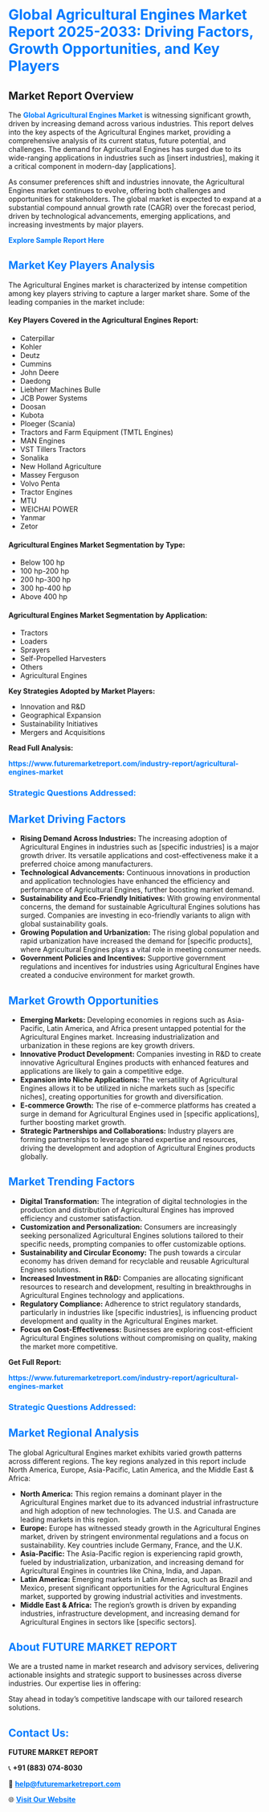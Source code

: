 <h1 style="color: #007BFF;">Global Agricultural Engines Market Report 2025-2033: Driving Factors, Growth Opportunities, and Key Players</h1>

<section id="overview">
<h2>Market Report Overview</h2>
<p>The <a href="https://www.futuremarketreport.com/industry-report/agricultural-engines-market" style="color: #007BFF; text-decoration: none;"><strong>Global Agricultural Engines Market</strong></a> is witnessing significant growth, driven by increasing demand across various industries. This report delves into the key aspects of the Agricultural Engines market, providing a comprehensive analysis of its current status, future potential, and challenges. The demand for Agricultural Engines has surged due to its wide-ranging applications in industries such as [insert industries], making it a critical component in modern-day [applications].</p>
<p>As consumer preferences shift and industries innovate, the Agricultural Engines market continues to evolve, offering both challenges and opportunities for stakeholders. The global market is expected to expand at a substantial compound annual growth rate (CAGR) over the forecast period, driven by technological advancements, emerging applications, and increasing investments by major players.</p>
</section>

<section id="overview">
<p><a href="https://www.futuremarketreport.com/request-sample/reportId=128388" style="color: #007BFF; text-decoration: none;"><strong>Explore Sample Report Here</strong></a></p>
</section>

<section id="key-players">
<h2 style="color: #007BFF;">Market Key Players Analysis</h2>
<p>The Agricultural Engines market is characterized by intense competition among key players striving to capture a larger market share. Some of the leading companies in the market include:</p>
<h4>Key Players Covered in the Agricultural Engines Report:</h4>
<ul><li>Caterpillar</li><li>Kohler</li><li>Deutz</li><li>Cummins</li><li>John Deere</li><li>Daedong</li><li>Liebherr Machines Bulle</li><li>JCB Power Systems</li><li>Doosan</li><li>Kubota</li><li>Ploeger (Scania)</li><li>Tractors and Farm Equipment (TMTL Engines)</li><li>MAN Engines</li><li>VST Tillers Tractors</li><li>Sonalika</li><li>New Holland Agriculture</li><li>Massey Ferguson</li><li>Volvo Penta</li><li>Tractor Engines</li><li>MTU</li><li>WEICHAI POWER</li><li>Yanmar</li><li>Zetor</li></ul>
<h4>Agricultural Engines Market Segmentation by Type:</h4>
<ul><li>Below 100 hp</li><li>100 hp-200 hp</li><li>200 hp-300 hp</li><li>300 hp-400 hp</li><li>Above 400 hp</li></ul>

<h4>Agricultural Engines Market Segmentation by Application:</h4>
<ul><li>Tractors</li><li>Loaders</li><li>Sprayers</li><li>Self-Propelled Harvesters</li><li>Others</li><li>Agricultural Engines</li></ul>
<p><strong>Key Strategies Adopted by Market Players:</strong></p>
<ul>
<li>Innovation and R&D</li>
<li>Geographical Expansion</li>
<li>Sustainability Initiatives</li>
<li>Mergers and Acquisitions</li>
</ul>
</section>

<section>
<p><strong>Read Full Analysis: </strong></p><a href="https://www.futuremarketreport.com/industry-report/agricultural-engines-market" style="color: #007BFF; text-decoration: none;"><strong>https://www.futuremarketreport.com/industry-report/agricultural-engines-market</strong></a>
<h3 style="color: #007BFF;">Strategic Questions Addressed:</h3>
</section>

<section id="driving-factors">
<h2 style="color: #007BFF;">Market Driving Factors</h2>
<ul>
<li><strong>Rising Demand Across Industries:</strong> The increasing adoption of Agricultural Engines in industries such as [specific industries] is a major growth driver. Its versatile applications and cost-effectiveness make it a preferred choice among manufacturers.</li>
<li><strong>Technological Advancements:</strong> Continuous innovations in production and application technologies have enhanced the efficiency and performance of Agricultural Engines, further boosting market demand.</li>
<li><strong>Sustainability and Eco-Friendly Initiatives:</strong> With growing environmental concerns, the demand for sustainable Agricultural Engines solutions has surged. Companies are investing in eco-friendly variants to align with global sustainability goals.</li>
<li><strong>Growing Population and Urbanization:</strong> The rising global population and rapid urbanization have increased the demand for [specific products], where Agricultural Engines plays a vital role in meeting consumer needs.</li>
<li><strong>Government Policies and Incentives:</strong> Supportive government regulations and incentives for industries using Agricultural Engines have created a conducive environment for market growth.</li>
</ul>
</section>

<section id="growth-opportunities">
<h2 style="color: #007BFF;">Market Growth Opportunities</h2>
<ul>
<li><strong>Emerging Markets:</strong> Developing economies in regions such as Asia-Pacific, Latin America, and Africa present untapped potential for the Agricultural Engines market. Increasing industrialization and urbanization in these regions are key growth drivers.</li>
<li><strong>Innovative Product Development:</strong> Companies investing in R&D to create innovative Agricultural Engines products with enhanced features and applications are likely to gain a competitive edge.</li>
<li><strong>Expansion into Niche Applications:</strong> The versatility of Agricultural Engines allows it to be utilized in niche markets such as [specific niches], creating opportunities for growth and diversification.</li>
<li><strong>E-commerce Growth:</strong> The rise of e-commerce platforms has created a surge in demand for Agricultural Engines used in [specific applications], further boosting market growth.</li>
<li><strong>Strategic Partnerships and Collaborations:</strong> Industry players are forming partnerships to leverage shared expertise and resources, driving the development and adoption of Agricultural Engines products globally.</li>
</ul>
</section>

<section id="trending-factors">
<h2 style="color: #007BFF;">Market Trending Factors</h2>
<ul>
<li><strong>Digital Transformation:</strong> The integration of digital technologies in the production and distribution of Agricultural Engines has improved efficiency and customer satisfaction.</li>
<li><strong>Customization and Personalization:</strong> Consumers are increasingly seeking personalized Agricultural Engines solutions tailored to their specific needs, prompting companies to offer customizable options.</li>
<li><strong>Sustainability and Circular Economy:</strong> The push towards a circular economy has driven demand for recyclable and reusable Agricultural Engines solutions.</li>
<li><strong>Increased Investment in R&D:</strong> Companies are allocating significant resources to research and development, resulting in breakthroughs in Agricultural Engines technology and applications.</li>
<li><strong>Regulatory Compliance:</strong> Adherence to strict regulatory standards, particularly in industries like [specific industries], is influencing product development and quality in the Agricultural Engines market.</li>
<li><strong>Focus on Cost-Effectiveness:</strong> Businesses are exploring cost-efficient Agricultural Engines solutions without compromising on quality, making the market more competitive.</li>
</ul>
</section>

<section>
<p><strong>Get Full Report: </strong></p><a href="https://www.futuremarketreport.com/industry-report/agricultural-engines-market" style="color: #007BFF; text-decoration: none;"><strong>https://www.futuremarketreport.com/industry-report/agricultural-engines-market</strong></a>
<h3 style="color: #007BFF;">Strategic Questions Addressed:</h3>
</section>


<section id="regional-analysis">
<h2 style="color: #007BFF;">Market Regional Analysis</h2>
<p>The global Agricultural Engines market exhibits varied growth patterns across different regions. The key regions analyzed in this report include North America, Europe, Asia-Pacific, Latin America, and the Middle East & Africa:</p>
<ul>
<li><strong>North America:</strong> This region remains a dominant player in the Agricultural Engines market due to its advanced industrial infrastructure and high adoption of new technologies. The U.S. and Canada are leading markets in this region.</li>
<li><strong>Europe:</strong> Europe has witnessed steady growth in the Agricultural Engines market, driven by stringent environmental regulations and a focus on sustainability. Key countries include Germany, France, and the U.K.</li>
<li><strong>Asia-Pacific:</strong> The Asia-Pacific region is experiencing rapid growth, fueled by industrialization, urbanization, and increasing demand for Agricultural Engines in countries like China, India, and Japan.</li>
<li><strong>Latin America:</strong> Emerging markets in Latin America, such as Brazil and Mexico, present significant opportunities for the Agricultural Engines market, supported by growing industrial activities and investments.</li>
<li><strong>Middle East & Africa:</strong> The region’s growth is driven by expanding industries, infrastructure development, and increasing demand for Agricultural Engines in sectors like [specific sectors].</li>
</ul>
</section>

<footer>
<h2 style="color: #007BFF;">About FUTURE MARKET REPORT</h2>
<p>We are a trusted name in market research and advisory services, delivering actionable insights and strategic support to businesses across diverse industries. Our expertise lies in offering:</p>

<p>Stay ahead in today’s competitive landscape with our tailored research solutions.</p>

<h2 style="color: #007BFF;">Contact Us:</h2>
<p><strong>FUTURE MARKET REPORT</strong></p>
<p>📞 <strong>+91 (883) 074-8030</strong></p>
<p>📧 <strong><a href="mailto:help@futuremarketreport.com" style="color: #007BFF;">help@futuremarketreport.com</a></strong></p>
<p>🌐 <strong><a href="https://www.futuremarketreport.com/" style="color: #007BFF;">Visit Our Website</a></strong></p>
</footer>